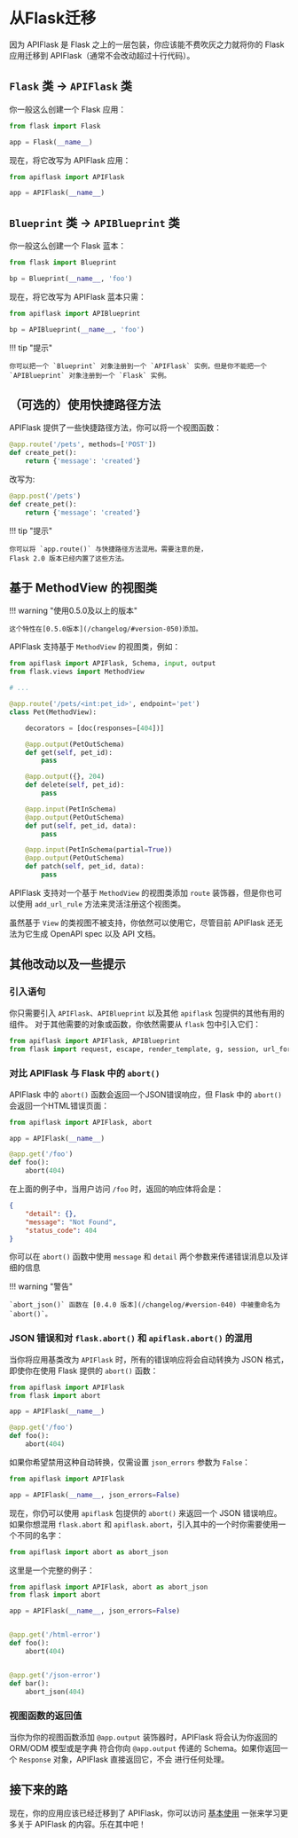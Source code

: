 # 从Flask迁移

因为 APIFlask 是 Flask 之上的一层包装，你应该能不费吹灰之力就将你的 Flask 应用迁移到 APIFlask（通常不会改动超过十行代码）。


## `Flask` 类 -> `APIFlask` 类

你一般这么创建一个 Flask 应用：

```python
from flask import Flask

app = Flask(__name__)
```

现在，将它改写为 APIFlask 应用：

```python
from apiflask import APIFlask

app = APIFlask(__name__)
```


## `Blueprint` 类 -> `APIBlueprint` 类

你一般这么创建一个 Flask 蓝本：

```python
from flask import Blueprint

bp = Blueprint(__name__, 'foo')
```

现在，将它改写为 APIFlask 蓝本只需：

```python
from apiflask import APIBlueprint

bp = APIBlueprint(__name__, 'foo')
```

!!! tip "提示"

    你可以把一个 `Blueprint` 对象注册到一个 `APIFlask` 实例，但是你不能把一个
	`APIBlueprint` 对象注册到一个 `Flask` 实例。


## （可选的）使用快捷路径方法

APIFlask 提供了一些快捷路径方法，你可以将一个视图函数：

```python hl_lines="1"
@app.route('/pets', methods=['POST'])
def create_pet():
    return {'message': 'created'}
```

改写为:

```python hl_lines="1"
@app.post('/pets')
def create_pet():
    return {'message': 'created'}
```

!!! tip "提示"

	你可以将 `app.route()` 与快捷路径方法混用。需要注意的是，
	Flask 2.0 版本已经内置了这些方法。

## 基于 MethodView 的视图类

!!! warning "使用0.5.0及以上的版本"

    这个特性在[0.5.0版本](/changelog/#version-050)添加。

APIFlask 支持基于 `MethodView` 的视图类，例如：

```python
from apiflask import APIFlask, Schema, input, output
from flask.views import MethodView

# ...

@app.route('/pets/<int:pet_id>', endpoint='pet')
class Pet(MethodView):

    decorators = [doc(responses=[404])]

    @app.output(PetOutSchema)
    def get(self, pet_id):
        pass

    @app.output({}, 204)
    def delete(self, pet_id):
        pass

    @app.input(PetInSchema)
    @app.output(PetOutSchema)
    def put(self, pet_id, data):
        pass

    @app.input(PetInSchema(partial=True))
    @app.output(PetOutSchema)
    def patch(self, pet_id, data):
        pass
```

APIFlask 支持对一个基于 `MethodView` 的视图类添加 `route` 装饰器，但是你也可以使用
`add_url_rule` 方法来灵活注册这个视图类。

虽然基于 `View` 的类视图不被支持，你依然可以使用它，尽管目前 APIFlask 还无法为它生成
OpenAPI spec 以及 API 文档。


## 其他改动以及一些提示

### 引入语句

你只需要引入 `APIFlask`、`APIBlueprint` 以及其他 `apiflask` 包提供的其他有用的组件。
对于其他需要的对象或函数，你依然需要从 `flask` 包中引入它们：

```python
from apiflask import APIFlask, APIBlueprint
from flask import request, escape, render_template, g, session, url_for
```


### 对比 APIFlask 与 Flask 中的 `abort()`

APIFlask 中的 `abort()` 函数会返回一个JSON错误响应，但 Flask 中的 `abort()`
会返回一个HTML错误页面：

```python
from apiflask import APIFlask, abort

app = APIFlask(__name__)

@app.get('/foo')
def foo():
    abort(404)
```

在上面的例子中，当用户访问 `/foo` 时，返回的响应体将会是：

```json
{
    "detail": {},
    "message": "Not Found",
    "status_code": 404
}
```

你可以在 `abort()` 函数中使用 `message` 和 `detail` 两个参数来传递错误消息以及详细的信息

!!! warning "警告"

    `abort_json()` 函数在 [0.4.0 版本](/changelog/#version-040) 中被重命名为 `abort()`。


### JSON 错误和对 `flask.abort()` 和 `apiflask.abort()` 的混用

当你将应用基类改为 `APIFlask` 时，所有的错误响应将会自动转换为 JSON 格式，即使你在使用
Flask 提供的 `abort()` 函数：

```python
from apiflask import APIFlask
from flask import abort

app = APIFlask(__name__)

@app.get('/foo')
def foo():
    abort(404)
```

如果你希望禁用这种自动转换，仅需设置 `json_errors` 参数为 `False`：

```python hl_lines="3"
from apiflask import APIFlask

app = APIFlask(__name__, json_errors=False)
```

现在，你仍可以使用 `apiflask` 包提供的 `abort()` 来返回一个 JSON 错误响应。
如果你想混用 `flask.abort` 和 `apiflask.abort`，引入其中的一个时你需要使用一个不同的名字：

```python
from apiflask import abort as abort_json
```

这里是一个完整的例子：

```python hl_lines="1 14"
from apiflask import APIFlask, abort as abort_json
from flask import abort

app = APIFlask(__name__, json_errors=False)


@app.get('/html-error')
def foo():
    abort(404)


@app.get('/json-error')
def bar():
    abort_json(404)
```


### 视图函数的返回值

当你为你的视图函数添加 `@app.output` 装饰器时，APIFlask 将会认为你返回的 ORM/ODM 模型或是字典
符合你向 `@app.output` 传递的 Schema。如果你返回一个 `Response` 对象，APIFlask 直接返回它，不会
进行任何处理。

## 接下来的路

现在，你的应用应该已经迁移到了 APIFlask，你可以访问 [基本使用](/usage) 一张来学习更多关于
APIFlask 的内容。乐在其中吧！
